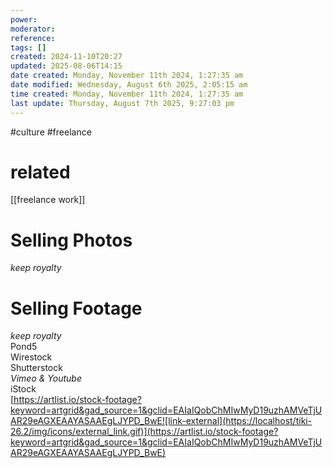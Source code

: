 ```yaml
---
power: 
moderator: 
reference: 
tags: []
created: 2024-11-10T20:27
updated: 2025-08-06T14:15
date created: Monday, November 11th 2024, 1:27:35 am
date modified: Wednesday, August 6th 2025, 2:05:15 am
time created: Monday, November 11th 2024, 1:27:35 am
last update: Thursday, August 7th 2025, 9:27:03 pm
---
```

#culture #freelance
# related
[[freelance work]]


# Selling Photos
_keep royalty_

# Selling Footage
_keep royalty_  
Pond5  
Wirestock  
Shutterstock  
_Vimeo & Youtube_  
iStock  
[https://artlist.io/stock-footage?keyword=artgrid&gad_source=1&gclid=EAIaIQobChMIwMyD19uzhAMVeTjUAR29eAGXEAAYASAAEgLJYPD_BwE![link-external](https://localhost/tiki-26.2/img/icons/external_link.gif)](https://artlist.io/stock-footage?keyword=artgrid&gad_source=1&gclid=EAIaIQobChMIwMyD19uzhAMVeTjUAR29eAGXEAAYASAAEgLJYPD_BwE)